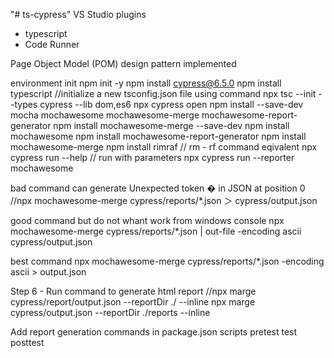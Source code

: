 "# ts-cypress" 
 VS Studio plugins 
 - typescript
 - Code Runner

 Page Object Model (POM) design pattern implemented
 
 environment init
 npm init -y
 npm install cypress@6.5.0
 npm install typescript
//initialize a new tsconfig.json file using command
 npx tsc --init --types cypress --lib dom,es6
 npx cypress open
npm install --save-dev mocha mochawesome mochawesome-merge mochawesome-report-generator
npm install mochawesome-merge --save-dev
 npm install mochawesome
 npm install mochawesome-report-generator
 npm install mochawesome-merge
 npm install rimraf // rm - rf command eqivalent
 npx cypress run --help // run with parameters
 npx cypress run --reporter mochawesome

 bad command can generate Unexpected token � in JSON at position 0
 //npx mochawesome-merge cypress/reports/*.json ＞ cypress/output.json

good command but do not whant work from windows console
npx mochawesome-merge cypress/reports/*.json | out-file -encoding ascii cypress/output.json

best command
npx mochawesome-merge cypress/reports/*.json  -encoding ascii > output.json

Step 6 - Run command to generate html report
//npx marge cypress/report/output.json --reportDir ./ --inline
npx marge cypress/output.json --reportDir ./reports --inline

Add report generation commands
in package.json scripts
pretest
test
posttest